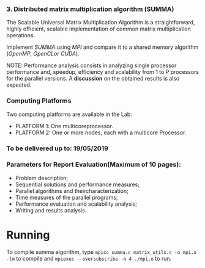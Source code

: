 ### 3. Distributed matrix multiplication algorithm (SUMMA)

The Scalable Universal Matrix Multiplication Algorithm is a straightforward, highly efficient, scalable implementation of common matrix multiplication operations.

Implement *SUMMA* using *MPI* and compare it to a shared memory algorithm (*OpenMP*, *OpenCLor CUDA*).


NOTE: Performance analysis consists in analyzing single processor performance and, speedup, efficiency and scalability from 1 to P processors for the parallel versions. A **discussion** on the obtained results is also expected.

### Computing Platforms

Two computing platforms are available in the Lab:
   - PLATFORM 1: One multicoreprocessor.
   - PLATFORM 2: One or more nodes, each with a multicore Processor.

### To be delivered up to: 19/05/2019

### Parameters for Report Evaluation(Maximum of 10 pages):
   - Problem description;
   - Sequential solutions and performance measures;
   - Parallel algorithms and theircharacterization;
   - Time measures of the parallel programs;
   - Performance evaluation and scalability analysis;
   - Writing and results analysis.



# Running 
To compile summa algorithm, type `mpicc summa.c matrix_utils.c -o mpi.o -lm` to compile and `mpiexec --oversubscribe -n 4 ./mpi.o` to run.
